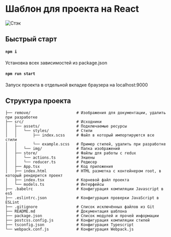# Шаблон для проекта на React

![Стэк](https://github.com/christofer1501/webpack_template/blob/master/remove/stack.jpg)

## Быстрый старт
#### **`npm i`**
Установка всех зависимостей из package.json

#### **`npm run start`**
Запуск проекта в отдельной вкладке браузера на localhost:9000

## Структура проекта
```
├── remove/                    # Изображения для документации, удалить при разработке
├── src/                       # Исходники
│   ├── assets/                # Подключаемые ресурсы
│   │   └── styles/            # Стили
│   │       ├── index.scss     # Файл в который импортируются все стили
│   │       └── example.scss   # Пример стилей, удалить при разработке
│   │   └── img/               # Папка изображений
│   ├── store/                 # Файлы для работы с redux
│   │   └── actions.ts         # Экшены
│   │   └── reducer.ts         # Редюсер
│   ├── App.tsx                # Код приложения
│   ├── index.html             # HTML разметка с контейнером root, в который рендерится проект
│   ├── index.tsx              # Корневой файл проекта
│   └── models.ts              # Интерфейсы
├── .babelrc                   # Конфигурация компиляции Javascript в es5
├── .eslintrc.json             # Конфигурация проверки JavaScript в ESLint
├── .gitignore                 # Список исключённых файлов из Git
├── README.md                  # Документация шаблона
├── package.json               # Список модулей и прочей информации
├── postcss.config.js          # Конфигурация компиляции стилей
├── tsconfig.json              # Конфигурация Typescript
└── webpack.conf.js            # Конфигурация Webpack.js
```
